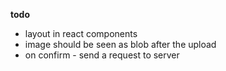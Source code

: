 **todo**

- layout in react components
- image should be seen as blob after the upload
- on confirm - send a request to server
